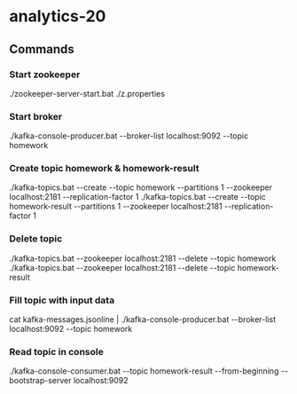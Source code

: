 # analytics-20

## Commands

### Start zookeeper
./zookeeper-server-start.bat ./z.properties
### Start broker
./kafka-console-producer.bat --broker-list localhost:9092 --topic homework

### Create topic homework & homework-result
./kafka-topics.bat --create --topic homework --partitions 1 --zookeeper localhost:2181 --replication-factor 1
./kafka-topics.bat --create --topic homework-result --partitions 1 --zookeeper localhost:2181 --replication-factor 1

### Delete topic
./kafka-topics.bat --zookeeper localhost:2181 --delete --topic homework
./kafka-topics.bat --zookeeper localhost:2181 --delete --topic homework-result

### Fill topic with input data
cat kafka-messages.jsonline | ./kafka-console-producer.bat --broker-list localhost:9092 --topic homework

### Read topic in console
./kafka-console-consumer.bat --topic homework-result --from-beginning --bootstrap-server localhost:9092